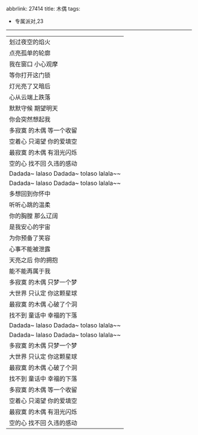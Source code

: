 abbrlink: 27414
title: 木偶
tags:
  - 专属派对,23
---
|      |
|--|
|划过夜空的焰火|
|点亮孤单的轮廓|
|我在窗口 小心观摩|
|等你打开这门锁|
|灯光亮了又暗后|
|心从云端上跌落|
|默默守候 期望明天|
|你会突然想起我|
|多寂寞 的木偶 等一个收留|
|空着心 只渴望 你的爱填空|
|最寂寞 的木偶 有泪光闪烁|
|空的心 找不回 久违的感动|
|Dadada~ lalaso Dadada~ tolaso lalala~~|
|Dadada~ lalaso Dadada~ tolaso lalala~~|
|多想回到你怀中|
|听听心跳的温柔|
|你的胸膛 那么辽阔|
|是我安心的宇宙|
|为你预备了笑容|
|心事不能被泄露|
|天亮之后 你的拥抱|
|能不能再属于我|
|多寂寞 的木偶 只梦一个梦|
|大世界 只认定 你这颗星球|
|最寂寞 的木偶 心破了个洞|
|找不到 童话中 幸福的下落|
|Dadada~ lalaso Dadada~ tolaso lalala~~|
|Dadada~ lalaso Dadada~ tolaso lalala~~|
|多寂寞 的木偶 只梦一个梦|
|大世界 只认定 你这颗星球|
|最寂寞 的木偶 心破了个洞|
|找不到 童话中 幸福的下落|
|多寂寞 的木偶 等一个收留|
|空着心 只渴望 你的爱填空|
|最寂寞 的木偶 有泪光闪烁|
|空的心 找不回 久违的感动|
